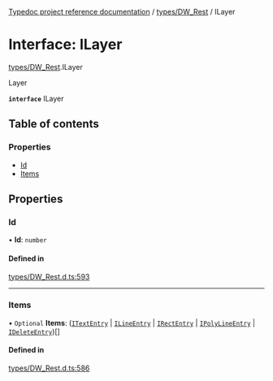 [Typedoc project reference documentation](../README.md) / [types/DW_Rest](../modules/types_dw_rest.md) / ILayer

# Interface: ILayer

[types/DW_Rest](../modules/types_dw_rest.md).ILayer

Layer

**`interface`** ILayer

## Table of contents

### Properties

- [Id](types_dw_rest.ilayer.md#id)
- [Items](types_dw_rest.ilayer.md#items)

## Properties

### Id

• **Id**: `number`

#### Defined in

[types/DW_Rest.d.ts:593](https://github.com/DocuWare/REST-Sample-TS/blob/828b3d4/src/types/DW_Rest.d.ts#L593)

___

### Items

• `Optional` **Items**: ([`ITextEntry`](types_dw_rest.itextentry.md) \| [`ILineEntry`](types_dw_rest.ilineentry.md) \| [`IRectEntry`](types_dw_rest.irectentry.md) \| [`IPolyLineEntry`](types_dw_rest.ipolylineentry.md) \| [`IDeleteEntry`](types_dw_rest.ideleteentry.md))[]

#### Defined in

[types/DW_Rest.d.ts:586](https://github.com/DocuWare/REST-Sample-TS/blob/828b3d4/src/types/DW_Rest.d.ts#L586)
